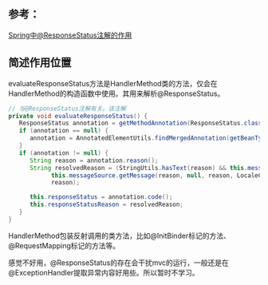 ## 参考：

[Spring中@ResponseStatus注解的作用](https://blog.csdn.net/Thinkingcao/article/details/110875494)

## 简述作用位置

evaluateResponseStatus方法是HandlerMethod类的方法，仅会在HandlerMethod的构造函数中使用。其用来解析@ResponseStatus。

```java
// 与@ResponseStatus注解有关。该注解
private void evaluateResponseStatus() {
   ResponseStatus annotation = getMethodAnnotation(ResponseStatus.class);
   if (annotation == null) {
      annotation = AnnotatedElementUtils.findMergedAnnotation(getBeanType(), ResponseStatus.class);
   }
   if (annotation != null) {
      String reason = annotation.reason();
      String resolvedReason = (StringUtils.hasText(reason) && this.messageSource != null ?
            this.messageSource.getMessage(reason, null, reason, LocaleContextHolder.getLocale()) :
            reason);

      this.responseStatus = annotation.code();
      this.responseStatusReason = resolvedReason;
   }
}	
```

HandlerMethod包装反射调用的类方法，比如@InitBinder标记的方法、@RequestMapping标记的方法等。



感觉不好用，@ResponseStatus的存在会干扰mvc的运行，一般还是在@ExceptionHandler提取异常内容好用些。所以暂时不学习。